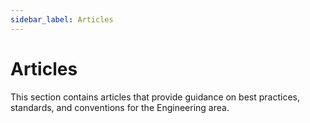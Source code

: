 ```yaml
---
sidebar_label: Articles
---
```


# Articles

This section contains articles that provide guidance on best practices,
standards, and conventions for the Engineering area.
